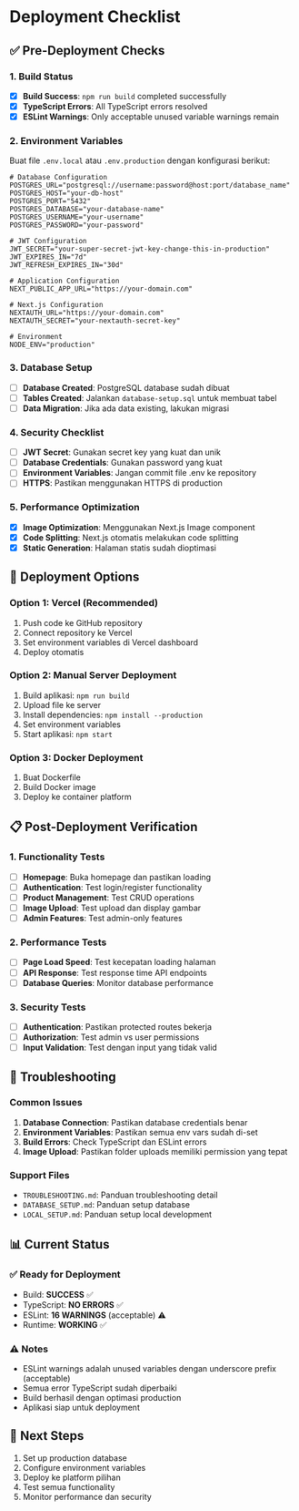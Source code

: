 # Deployment Checklist

## ✅ Pre-Deployment Checks

### 1. Build Status

- [x] **Build Success**: `npm run build` completed successfully
- [x] **TypeScript Errors**: All TypeScript errors resolved
- [x] **ESLint Warnings**: Only acceptable unused variable warnings remain

### 2. Environment Variables

Buat file `.env.local` atau `.env.production` dengan konfigurasi berikut:

```env
# Database Configuration
POSTGRES_URL="postgresql://username:password@host:port/database_name"
POSTGRES_HOST="your-db-host"
POSTGRES_PORT="5432"
POSTGRES_DATABASE="your-database-name"
POSTGRES_USERNAME="your-username"
POSTGRES_PASSWORD="your-password"

# JWT Configuration
JWT_SECRET="your-super-secret-jwt-key-change-this-in-production"
JWT_EXPIRES_IN="7d"
JWT_REFRESH_EXPIRES_IN="30d"

# Application Configuration
NEXT_PUBLIC_APP_URL="https://your-domain.com"

# Next.js Configuration
NEXTAUTH_URL="https://your-domain.com"
NEXTAUTH_SECRET="your-nextauth-secret-key"

# Environment
NODE_ENV="production"
```

### 3. Database Setup

- [ ] **Database Created**: PostgreSQL database sudah dibuat
- [ ] **Tables Created**: Jalankan `database-setup.sql` untuk membuat tabel
- [ ] **Data Migration**: Jika ada data existing, lakukan migrasi

### 4. Security Checklist

- [ ] **JWT Secret**: Gunakan secret key yang kuat dan unik
- [ ] **Database Credentials**: Gunakan password yang kuat
- [ ] **Environment Variables**: Jangan commit file .env ke repository
- [ ] **HTTPS**: Pastikan menggunakan HTTPS di production

### 5. Performance Optimization

- [x] **Image Optimization**: Menggunakan Next.js Image component
- [x] **Code Splitting**: Next.js otomatis melakukan code splitting
- [x] **Static Generation**: Halaman statis sudah dioptimasi

## 🚀 Deployment Options

### Option 1: Vercel (Recommended)

1. Push code ke GitHub repository
2. Connect repository ke Vercel
3. Set environment variables di Vercel dashboard
4. Deploy otomatis

### Option 2: Manual Server Deployment

1. Build aplikasi: `npm run build`
2. Upload file ke server
3. Install dependencies: `npm install --production`
4. Set environment variables
5. Start aplikasi: `npm start`

### Option 3: Docker Deployment

1. Buat Dockerfile
2. Build Docker image
3. Deploy ke container platform

## 📋 Post-Deployment Verification

### 1. Functionality Tests

- [ ] **Homepage**: Buka homepage dan pastikan loading
- [ ] **Authentication**: Test login/register functionality
- [ ] **Product Management**: Test CRUD operations
- [ ] **Image Upload**: Test upload dan display gambar
- [ ] **Admin Features**: Test admin-only features

### 2. Performance Tests

- [ ] **Page Load Speed**: Test kecepatan loading halaman
- [ ] **API Response**: Test response time API endpoints
- [ ] **Database Queries**: Monitor database performance

### 3. Security Tests

- [ ] **Authentication**: Pastikan protected routes bekerja
- [ ] **Authorization**: Test admin vs user permissions
- [ ] **Input Validation**: Test dengan input yang tidak valid

## 🔧 Troubleshooting

### Common Issues

1. **Database Connection**: Pastikan database credentials benar
2. **Environment Variables**: Pastikan semua env vars sudah di-set
3. **Build Errors**: Check TypeScript dan ESLint errors
4. **Image Upload**: Pastikan folder uploads memiliki permission yang tepat

### Support Files

- `TROUBLESHOOTING.md`: Panduan troubleshooting detail
- `DATABASE_SETUP.md`: Panduan setup database
- `LOCAL_SETUP.md`: Panduan setup local development

## 📊 Current Status

### ✅ Ready for Deployment

- Build: **SUCCESS** ✅
- TypeScript: **NO ERRORS** ✅
- ESLint: **16 WARNINGS** (acceptable) ⚠️
- Runtime: **WORKING** ✅

### ⚠️ Notes

- ESLint warnings adalah unused variables dengan underscore prefix (acceptable)
- Semua error TypeScript sudah diperbaiki
- Build berhasil dengan optimasi production
- Aplikasi siap untuk deployment

## 🎯 Next Steps

1. Set up production database
2. Configure environment variables
3. Deploy ke platform pilihan
4. Test semua functionality
5. Monitor performance dan security
